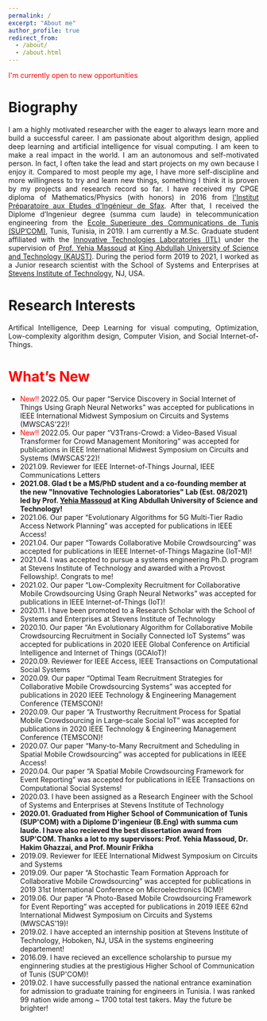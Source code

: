 ```yaml
---
permalink: /
excerpt: "About me"
author_profile: true
redirect_from: 
  - /about/
  - /about.html
---
```


<span style="color:red">I'm currently open to new opportunities</span>
<h1 id="bio-graphy">Biography</h1>
<div style="text-align: justify;">
I am a highly motivated researcher with the eager to always learn more and build a successful career. I am passionate about algorithm design, applied deep learning and artificial intelligence for visual computing. I am keen to make a real impact in the world. I am an autonomous and self-motivated person. In fact, I often take the lead and start projects on my own because I enjoy it. Compared to most people my age, I have more self-discipline and more willingness to try and learn new things, something I think it is proven by my projects and research record so far. I have received my CPGE diploma of Mathematics/Physics (with honors) in 2016 from <a href="https://ipeis.rnu.tn/">l'Institut Préparatoire aux Etudes d'Ingénieur de Sfax</a>. After that, I received the Diplome d’Ingenieur degree (summa cum laude) in telecommunication engineering from the <a href="http://www.supcom.mincom.tn/">Ecole Superieure des Communications de Tunis (SUP’COM)</a>, Tunis, Tunisia, in 2019. I am currently a M.Sc. Graduate student affiliated with the <a href="https://itl.kaust.edu.sa/">Innovative Technologies Laboratories (ITL)</a> under the supervision of <a href="https://yehiamassoud.com/">Prof. Yehia Massoud</a> at <a href="https://en.wikipedia.org/wiki/King_Abdullah_University_of_Science_and_Technology">King Abdullah University of Science and Technology (KAUST)</a>. During the period form 2019 to 2021, I worked as a Junior research scientist with the School of Systems and Enterprises at <a href="https://www.stevens.edu/">Stevens Institute of Technology</a>, NJ, USA. </div>

<h1 id="research-interests">Research Interests</h1>
<div style="text-align: justify;">Artifical Intelligence, Deep Learning for visual computing, Optimization, Low-complexity algorithm design, Computer Vision, and Social Internet-of-Things.</div>

<h1 id="whats-new"><span style="color:red">What’s New</span></h1>
<ul>
<li><span style="color:red">New!! </span>2022.05. Our paper “Service Discovery in Social Internet of Things Using Graph Neural Networks”  was accepted for publications in  IEEE International Midwest Symposium on Circuits and Systems (MWSCAS'22)!</li>
<li><span style="color:red">New!! </span>2022.05. Our paper “V3Trans-Crowd: a Video-Based Visual Transformer for Crowd Management Monitoring”  was accepted for publications in  IEEE International Midwest Symposium on Circuits and Systems (MWSCAS'22)!</li>
<li>2021.09. Reviewer for IEEE Internet-of-Things Journal, IEEE Communications Letters</li>
<li><strong>2021.08. Glad t be a MS/PhD student and a co-founding member at the new "Innovative Technologies Laboratories" Lab (Est. 08/2021) led by Prof. <a href="https://yehiamassoud.com/">Yehia Massoud</a> at King Abdullah University of Science and Technology!</strong> </li>   
<li>2021.06. Our paper “Evolutionary Algorithms for 5G Multi-Tier Radio Access Network Planning”  was accepted for publications in  IEEE Access! 
<li>2021.04. Our paper “Towards Collaborative Mobile Crowdsourcing”  was accepted for publications in  IEEE Internet-of-Things Magazine (IoT-M)!</li> 
<li>2021.04. I was accepted to pursue a systems engineering Ph.D. program at Stevens Institute of Technology and awarded with a Provost Fellowship!. Congrats to me!</li> 
<li>2021.02. Our paper “Low-Complexity Recruitment for Collaborative Mobile Crowdsourcing Using Graph Neural Networks”  was accepted for publications in  IEEE Internet-of-Things (IoT)!</li>
<li>  2020.11. I have been promoted to a Research Scholar with the School of Systems and Enterprises at Stevens Institute of Technology</li>
<li>2020.10. Our paper “An Evolutionary Algorithm for Collaborative Mobile Crowdsourcing Recruitment in Socially Connected IoT Systems”  was accepted for publications in  2020 IEEE Global Conference on Artificial Intelligence and Internet of Things (GCAIoT)!</li>
<li>2020.09. Reviewer for IEEE Access, IEEE Transactions on Computational Social Systems</li>   
<li>2020.09. Our paper “Optimal Team Recruitment Strategies for Collaborative Mobile Crowdsourcing Systems”  was accepted for publications in  2020 IEEE Technology & Engineering Management Conference (TEMSCON)!</li>
<li>2020.09. Our paper “A Trustworthy Recruitment Process for Spatial Mobile Crowdsourcing in Large-scale Social IoT”  was accepted for publications in  2020 IEEE Technology & Engineering Management Conference (TEMSCON)!</li>
<li>2020.07. Our paper “Many-to-Many Recruitment and Scheduling in Spatial Mobile Crowdsourcing”  was accepted for publications in  IEEE Access!</li>
<li>2020.04. Our paper “A Spatial Mobile Crowdsourcing Framework for Event Reporting”  was accepted for publications in  IEEE Transactions on Computational Social Systems!</li>
<li>  2020.03. I have been assigned as a Research Engineer with the School of Systems and Enterprises at Stevens Institute of Technology</li>
<li><strong>  2020.01. Graduated from Higher School of Communication of Tunis (SUP'COM) with a Diplome D'ingenieur (B.Eng) with summa cum laude. I have also recieved the best dissertation award from SUP'COM. Thanks a lot to my supervisors: Prof. Yehia Massoud, Dr. Hakim Ghazzai, and Prof. Mounir Frikha</strong></li>
<li>2019.09. Reviewer for IEEE International Midwest Symposium on Circuits and Systems</li>
<li>2019.09. Our paper “A Stochastic Team Formation Approach for Collaborative Mobile Crowdsourcing”  was accepted for publications in  2019 31st International Conference on Microelectronics (ICM)!</li>    
<li>2019.06. Our paper “A Photo-Based Mobile Crowdsourcing Framework for Event Reporting”  was accepted for publications in  2019 IEEE 62nd International Midwest Symposium on Circuits and Systems (MWSCAS'19)!</li>
<li>2019.02. I have accepted an internship position at Stevens Institute of Technology, Hoboken, NJ, USA in the systems engineering departement!</li>
<li>2016.09. I have recieved an excellence scholarship to pursue my enginnering studies at the prestigious Higher School of Communication of Tunis (SUP'COM)! </li> 
<li>2019.02. I have successfully passed the national entrance examination for admission to graduate training for engineers in Tunisia. I was ranked 99 nation wide among ~ 1700 total test takers. May the future be brighter! </li>

